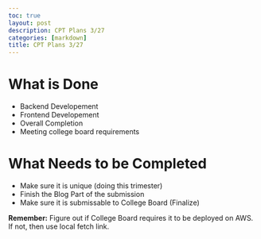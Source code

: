 ```yaml
---
toc: true
layout: post
description: CPT Plans 3/27
categories: [markdown]
title: CPT Plans 3/27
---
```


# What is Done
- Backend Developement
- Frontend Developement
- Overall Completion
- Meeting college board requirements

# What Needs to be Completed
- Make sure it is unique (doing this trimester)
- Finish the Blog Part of the submission
- Make sure it is submissable to College Board (Finalize)

**Remember:**
Figure out if College Board requires it to be deployed on AWS. If not, then use local fetch link.
